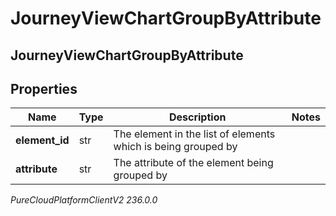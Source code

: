 # JourneyViewChartGroupByAttribute

## JourneyViewChartGroupByAttribute

## Properties

|Name | Type | Description | Notes|
|------------ | ------------- | ------------- | -------------|
| **element_id** | str | The element in the list of elements which is being grouped by | |
| **attribute** | str | The attribute of the element being grouped by | |



_PureCloudPlatformClientV2 236.0.0_
